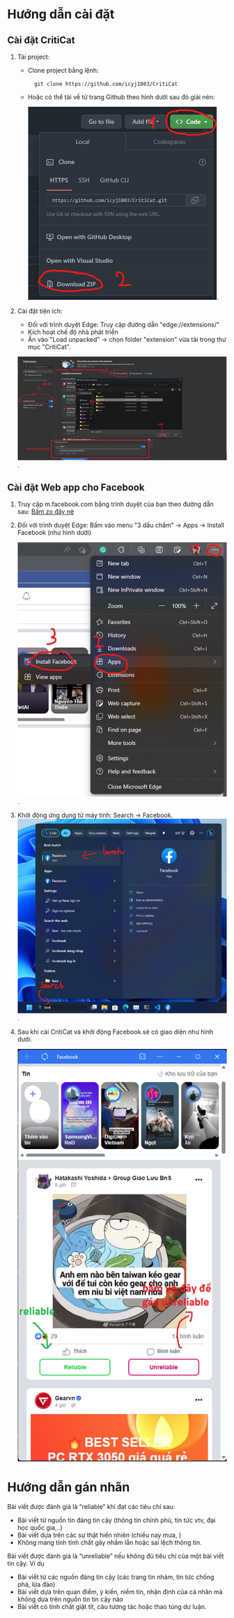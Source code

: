 # Hướng dẫn cài đặt

## Cài đặt CritiCat
1. Tải project:
    - Clone project bằng lệnh:

            git clone https://github.com/icyj1003/CritiCat

    - Hoặc có thể tải về từ trang Github theo hình dưới sau đó giải nén:

        ![tải project](./images/github_download.png "Text to show on mouseover").

2. Cài đặt tiện ích:
    - Đối với trình duyệt Edge: Truy cập đường dẫn "edge://extensions/"
    - Kích hoạt chế độ nhà phát triển
    - Ấn vào "Load unpacked" -> chọn folder "extension" vừa tải trong thư mục "CritiCat".

    ![hướng dẫn cài đặt CritiCat](./images/extension_install.png "hướng dẫn cài đặt facebook").

## Cài đặt Web app cho Facebook
1. Truy cập m.facebook.com bằng trình duyệt của bạn theo đường dẫn sau: [Bấm zo đây nè](https://m.facebook.com/)
2. Đối với trình duyệt Edge: Bấm vào menu "3 dấu chấm" -> Apps -> Install Facebook (như hình dưới)

    ![hướng dẫn cài đặt facebook](./images/facebook_install.png "hướng dẫn cài đặt facebook").

3. Khởi động ứng dụng từ máy tính: Search -> Facebook. 
    ![chạy facebook](./images/facebook_start.png "chạy facebook").
4. Sau khi cài CritiCat và khởi động Facebook sẽ có giao diện như hình dưới.

    ![cài đặt thành công facebook](./images/ok.png "cài đặt thành công facebook")

# Hướng dẫn gán nhãn
Bài viết được đánh giá là “reliable” khi đạt các tiêu chí sau:
- Bài viết từ nguồn tin đáng tin cậy (thông tin chính phủ, tin tức vtv, đại học quốc gia,..)
- Bài viết dựa trên các sự thật hiển nhiên (chiều nay mưa, )
- Không mang tính tính chất gây nhầm lẫn hoặc sai lệch thông tin.

Bài viết được đánh giá là “unreliable” nếu không đủ tiêu chí của một bài viết tin cậy. Ví dụ
- Bài viết từ các nguồn đáng tin cậy (các trang tin nhảm, tin tức chống phá, lừa đảo)
- Bài viết dựa trên quan điểm, ý kiến, niềm tin, nhận định của cá nhân mà không dựa trên nguồn tin tin cậy nào
- Bài viết có tính chất giật tít, câu tương tác hoặc thao túng dư luận.

